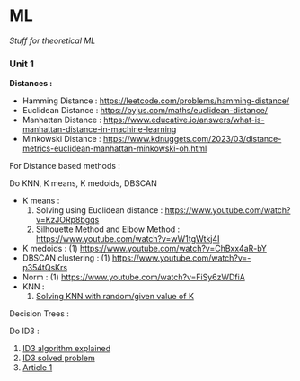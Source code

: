 # ML
*Stuff for theoretical ML*
### Unit 1
**Distances :**

* Hamming Distance : https://leetcode.com/problems/hamming-distance/
* Euclidean Distance : https://byjus.com/maths/euclidean-distance/
* Manhattan Distance : https://www.educative.io/answers/what-is-manhattan-distance-in-machine-learning
* Minkowski Distance : https://www.kdnuggets.com/2023/03/distance-metrics-euclidean-manhattan-minkowski-oh.html

For Distance based methods : 

Do KNN, K means, K medoids, DBSCAN 
* K means :
   1. Solving using Euclidean distance : https://www.youtube.com/watch?v=KzJORp8bgqs
   2. Silhouette Method and Elbow Method : https://www.youtube.com/watch?v=wW1tgWtkj4I
* K medoids : (1) https://www.youtube.com/watch?v=ChBxx4aR-bY
* DBSCAN clustering : (1) https://www.youtube.com/watch?v=-p354tQsKrs
* Norm : (1) https://www.youtube.com/watch?v=FiSy6zWDfiA
* KNN :
  1. [Solving KNN with random/given value of K](https://www.youtube.com/watch?v=Vk9lGGODaJA)
  

Decision Trees : 

Do ID3 : 
1. [ID3 algorithm explained](https://www.youtube.com/watch?v=K-oGwFoCGU0)
2. [ID3 solved problem](https://www.youtube.com/watch?v=coOTEc-0OGw)
3. [Article 1](https://www.cse.unsw.edu.au/~cs9417ml/DT1/decisiontreealgorithm.html#:~:text=ID3%20is%20a%20simple%20decision,attribute%20at%20every%20tree%20node.)

